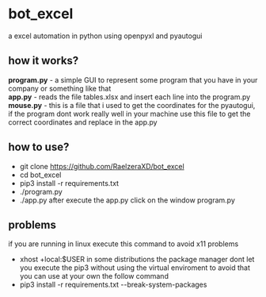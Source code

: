 # bot_excel
a excel automation in python using openpyxl and pyautogui

## how it works?
**program.py** - a simple GUI to represent some program that you have in your company or something like that<br/>
**app.py** - reads the file tables.xlsx and insert each line into the program.py<br/>
**mouse.py** - this is a file that i used to get the coordinates for the pyautogui, if the program dont work really well in your machine use this file to get the correct coordinates and replace in the app.py

## how to use?
* git clone https://github.com/RaelzeraXD/bot_excel
* cd bot_excel
* pip3 install -r requirements.txt
* ./program.py
* ./app.py
after execute the app.py click on the window program.py 

## problems
if you are running in linux execute this command to avoid x11 problems
* xhost +local:$USER
in some distributions the package manager dont let you execute the pip3 without using the virtual enviroment to avoid that you can use at your own the follow command
* pip3 install -r requirements.txt --break-system-packages
